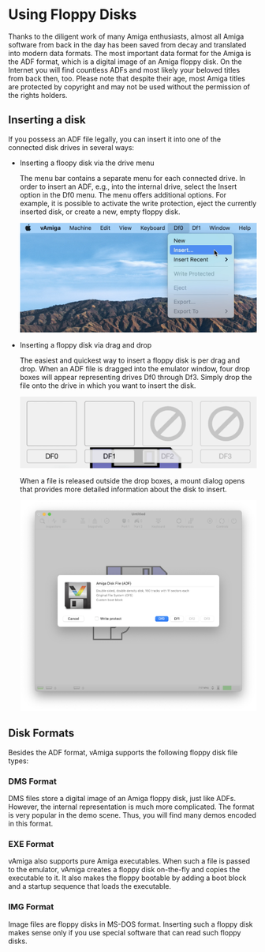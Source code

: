 # Using Floppy Disks

Thanks to the diligent work of many Amiga enthusiasts, almost all Amiga software from back in the day has been saved from decay and translated into modern data formats. The most important data format for the Amiga is the ADF format, which is a digital image of an Amiga floppy disk. On the Internet you will find countless ADFs and most likely your beloved titles from back then, too. Please note that despite their age, most Amiga titles are protected by copyright and may not be used without the permission of the rights holders.

## Inserting a disk

If you possess an ADF file legally, you can insert it into one of the connected disk drives in several ways:
							
- Inserting a floopy disk via the drive menu

    The menu bar contains a separate menu for each connected drive. In order to insert an ADF, e.g., into the internal drive, select the Insert option in the Df0 menu. The	menu offers additional options. For example, it is possible to activate the write protection, eject the currently inserted disk, or create a new, empty floppy disk.

    ![Drive menu](../images/References/media1.png "Drive menu")

- Inserting a floppy disk via drag and drop

    The easiest and quickest way to insert a floppy disk is per drag and drop. When an ADF file is dragged into the emulator window, four drop boxes will appear representing drives Df0 through Df3. Simply drop the file onto the drive in which you want to insert the disk.

    ![Drag and Drop](../images/References/media2.png "Drag and Drop")

	When a file is released outside the drop boxes, a mount dialog opens that provides more detailed information about the disk to insert.

    ![Media Dialog](../images/References/media3.png "Media Dialog")

## Disk Formats

Besides the ADF format, vAmiga supports the following floppy disk file types:

### DMS Format

DMS files store a digital image of an Amiga floppy disk, just like ADFs. However, the internal representation is much more complicated. The format is very popular in the demo scene. Thus, you will find many demos encoded in this format.

### EXE Format
	
vAmiga also supports pure Amiga executables. When such a file is passed to the emulator, vAmiga creates a floppy disk on-the-fly and copies the executable to it. It also makes the floppy bootable by adding a boot block and a startup sequence that loads the executable.

### IMG Format

Image files are floppy disks in MS-DOS format. Inserting such a floppy disk makes sense only if you use special software that can read such floppy disks.
